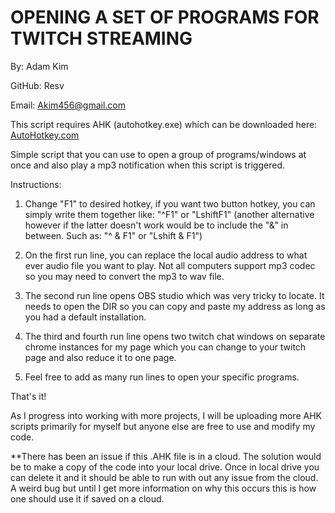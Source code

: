 # OPENING A SET OF PROGRAMS FOR TWITCH STREAMING
By: Adam Kim

GitHub: Resv

Email: Akim456@gmail.com


This script requires AHK (autohotkey.exe) which can be downloaded here: <a href="https://autohotkey.com">AutoHotkey.com</a>

Simple script that you can use to open a group of programs/windows at once and also play a mp3 notification when this script is triggered.

Instructions:
1. Change "F1" to desired hotkey, if you want two button hotkey, you can simply write them together like: "^F1" or "LshiftF1" (another alternative however if the latter doesn't work would be to include the "&" in between. Such as: "^ & F1" or "Lshift & F1")

2. On the first run line, you can replace the local audio address to what ever audio file you want to play. Not all computers support mp3 codec so you may need to convert the mp3 to wav file.

3. The second run line opens OBS studio which was very tricky to locate. It needs to open the DIR so you can copy and paste my address as long as you had a default installation.

4. The third and fourth run line opens two twitch chat windows on separate chrome instances for my page which you can change to your twitch page and also reduce it to one page.

5. Feel free to add as many run lines to open your specific programs.

That's it!

As I progress into working with more projects, I will be uploading more AHK scripts primarily for myself but anyone else are free to use and modify my code.

**There has been an issue if this .AHK file is in a cloud. The solution would be to make a copy of the code into your local drive. Once in local drive you can delete it and it should be able to run with out any issue from the cloud. A weird bug but until I get more information on why this occurs this is how one should use it if saved on a cloud.
